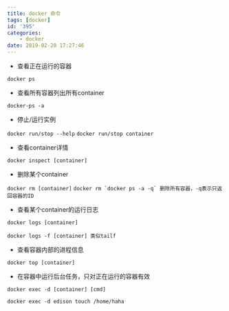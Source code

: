 ```yaml
---
title: docker 命令
tags: [docker]
id: '395'
categories:
    - docker
date: 2019-02-20 17:27:46
---
```


*   查看正在运行的容器

`docker ps`

*   查看所有容器列出所有container

`docker-ps -a`

*   停止/运行实例

`docker run/stop --help` `docker run/stop container`

*   查看container详情

`docker inspect [container]`

*   删除某个container

`docker rm [container]` ``docker rm `docker ps -a -q` 删除所有容器，-q表示只返回容器的ID``

*   查看某个container的运行日志

```
docker logs [container]

docker logs -f [container] 类似tailf
```

*   查看容器内部的进程信息

`docker top [container]`

*   在容器中运行后台任务，只对正在运行的容器有效

```
docker exec -d [container] [cmd]

docker exec -d edison touch /home/haha
```
